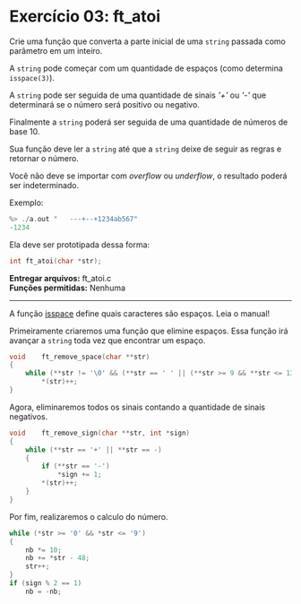 # Exercício 03: ft_atoi

Crie uma função que converta a parte inicial de uma `string` passada como parâmetro em um inteiro.

A `string` pode começar com um quantidade de espaços (como determina `isspace(3)`).

A `string` pode ser seguida de uma quantidade de sinais _'+'_ ou _'-'_ que determinará se o número será positivo ou negativo.

Finalmente a `string` poderá ser seguida de uma quantidade de números de base 10.

Sua função deve ler a `string` até que a `string` deixe de seguir as regras e retornar o número.

Você não deve se importar com _overflow_ ou _underflow_, o resultado poderá ser indeterminado.

Exemplo:

```c
%> ./a.out "   ---+--+1234ab567"
-1234
```

Ela deve ser prototipada dessa forma:

```c
int ft_atoi(char *str);
```

**Entregar arquivos:** ft_atoi.c<br>
**Funções permitidas:** Nenhuma

---

A função [isspace](https://man7.org/linux/man-pages/man3/isspace.3.html) define quais caracteres são espaços. Leia o manual!

Primeiramente criaremos uma função que elimine espaços. Essa função irá avançar a `string` toda vez que encontrar um espaço.

```c
void    ft_remove_space(char **str)
{
    while (**str != '\0' && (**str == ' ' || (**str >= 9 && **str <= 13)))
        *(str)++;
}
```

Agora, eliminaremos todos os sinais contando a quantidade de sinais negativos.

```c
void    ft_remove_sign(char **str, int *sign)
{
    while (**str == '+' || **str == -)
    {
        if (**str == '-')
            *sign += 1;
        *(str)++;
    }
}
```

Por fim, realizaremos o calculo do número.

```c
while (*str >= '0' && *str <= '9')
{
    nb *= 10;
    nb += *str - 48;
    str++;
}
if (sign % 2 == 1)
    nb = -nb;
```
